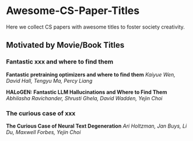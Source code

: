 # Awesome-CS-Paper-Titles

Here we collect CS papers with awesome titles to foster society creativity.

## Motivated by Movie/Book Titles

### Fantastic xxx and where to find them

**Fantastic pretraining optimizers and where to find them**
*Kaiyue Wen, David Hall, Tengyu Ma, Percy Liang*

**HALoGEN: Fantastic LLM Hallucinations and Where to Find Them**
*Abhilasha Ravichander, Shrusti Ghela, David Wadden, Yejin Choi*

### The curious case of xxx

**The Curious Case of Neural Text Degeneration**
*Ari Holtzman, Jan Buys, Li Du, Maxwell Forbes, Yejin Choi*